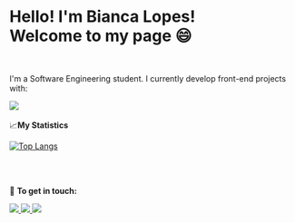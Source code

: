<h1> Hello! I'm Bianca Lopes! </br>
Welcome to my page 😄 </h1>

</br>
<p>I'm a Software Engineering student. I currently develop front-end projects with:</p>

<img src="https://skillicons.dev/icons?i=js,html,css">

</br>
</br>
📈<b>My Statistics</b> 

[![Top Langs](https://github-readme-stats.vercel.app/api/top-langs/?username=lucennabianca)](https://github.com/lucennabianca/github-readme-stats)
 

</br>
</br>


💬 <b>To get in touch:</b>

<a href="mailto:lucenna.bianca@gmail.com">
<img src="https://img.shields.io/badge/Gmail-D14836?style=for-the-badge&logo=gmail&logoColor=white">
</a>
<a href="https://api.whatsapp.com/send/?phone=5519993440657&text&type=phone_number&app_absent=0">
<img src="https://img.shields.io/badge/WhatsApp-25D366?style=for-the-badge&logo=whatsapp&logoColor=white">
</a>
<a href="https://www.linkedin.com/in/bianncalopes/">
<img src="https://img.shields.io/badge/LinkedIn-0077B5?style=for-the-badge&logo=linkedin&logoColor=white">
</a>

